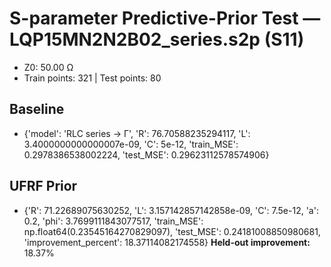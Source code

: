 # S-parameter Predictive-Prior Test — LQP15MN2N2B02_series.s2p (S11)
- Z0: 50.00 Ω
- Train points: 321  |  Test points: 80

## Baseline
- {'model': 'RLC series -> Γ', 'R': 76.70588235294117, 'L': 3.4000000000000007e-09, 'C': 5e-12, 'train_MSE': 0.2978386538002224, 'test_MSE': 0.29623112578574906}

## UFRF Prior
- {'R': 71.22689075630252, 'L': 3.157142857142858e-09, 'C': 7.5e-12, 'a': 0.2, 'phi': 3.7699111843077517, 'train_MSE': np.float64(0.23545164270829097), 'test_MSE': 0.24181008850980681, 'improvement_percent': 18.37114082174558}
**Held-out improvement:** 18.37%